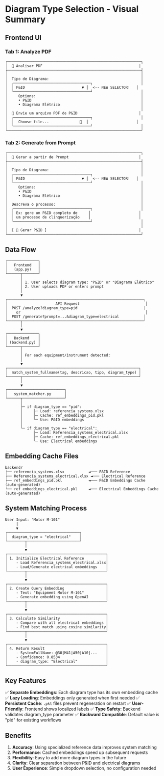 # Diagram Type Selection - Visual Summary

## Frontend UI

### Tab 1: Analyze PDF

```
┌─────────────────────────────────────────────────────────────┐
│  📂 Analisar PDF                                            │
├─────────────────────────────────────────────────────────────┤
│                                                             │
│  Tipo de Diagrama:                                          │
│  ┌───────────────────────────────────┐                      │
│  │ P&ID                          ▼ │  <-- NEW SELECTOR!   │
│  └───────────────────────────────────┘                      │
│     Options:                                                │
│     • P&ID                                                  │
│     • Diagrama Elétrico                                     │
│                                                             │
│  📂 Envie um arquivo PDF de P&ID                            │
│  ┌───────────────────────────────────┐                      │
│  │  Choose file...              📁  │                      │
│  └───────────────────────────────────┘                      │
└─────────────────────────────────────────────────────────────┘
```

### Tab 2: Generate from Prompt

```
┌─────────────────────────────────────────────────────────────┐
│  🎨 Gerar a partir de Prompt                                │
├─────────────────────────────────────────────────────────────┤
│                                                             │
│  Tipo de Diagrama:                                          │
│  ┌───────────────────────────────────┐                      │
│  │ P&ID                          ▼ │  <-- NEW SELECTOR!   │
│  └───────────────────────────────────┘                      │
│     Options:                                                │
│     • P&ID                                                  │
│     • Diagrama Elétrico                                     │
│                                                             │
│  Descreva o processo:                                       │
│  ┌───────────────────────────────────┐                      │
│  │ Ex: gere um P&ID completo de     │                      │
│  │ um processo de clinquerização    │                      │
│  └───────────────────────────────────┘                      │
│                                                             │
│  [ 🎨 Gerar P&ID ]                                          │
└─────────────────────────────────────────────────────────────┘
```

## Data Flow

```
┌──────────────┐
│   Frontend   │
│   (app.py)   │
└──────┬───────┘
       │
       │ 1. User selects diagram type: "P&ID" or "Diagrama Elétrico"
       │ 2. User uploads PDF or enters prompt
       │
       ▼
┌──────────────────────────────────────────────────────────────┐
│                      API Request                              │
│  POST /analyze?diagram_type=pid                              │
│    or                                                         │
│  POST /generate?prompt=...&diagram_type=electrical           │
└──────┬───────────────────────────────────────────────────────┘
       │
       ▼
┌──────────────┐
│   Backend    │
│ (backend.py) │
└──────┬───────┘
       │
       │ For each equipment/instrument detected:
       │
       ▼
┌────────────────────────────────────────────────────────────┐
│  match_system_fullname(tag, descricao, tipo, diagram_type) │
└──────┬─────────────────────────────────────────────────────┘
       │
       ▼
┌──────────────────────────┐
│   system_matcher.py      │
└──────┬───────────────────┘
       │
       ├─ if diagram_type == "pid":
       │     ├─ Load: referencia_systems.xlsx
       │     ├─ Cache: ref_embeddings_pid.pkl
       │     └─ Use: P&ID embeddings
       │
       └─ if diagram_type == "electrical":
             ├─ Load: Referencia_systems_electrical.xlsx
             ├─ Cache: ref_embeddings_electrical.pkl
             └─ Use: Electrical embeddings
```

## Embedding Cache Files

```
backend/
├── referencia_systems.xlsx           ◄─── P&ID Reference
├── Referencia_systems_electrical.xlsx ◄─── Electrical Reference
├── ref_embeddings_pid.pkl            ◄─── P&ID Embeddings Cache (auto-generated)
└── ref_embeddings_electrical.pkl     ◄─── Electrical Embeddings Cache (auto-generated)
```

## System Matching Process

```
User Input: "Motor M-101"
     │
     ▼
┌─────────────────────────────────┐
│  diagram_type = "electrical"    │
└────────┬────────────────────────┘
         │
         ▼
┌─────────────────────────────────────────────┐
│ 1. Initialize Electrical Reference          │
│    - Load Referencia_systems_electrical.xlsx│
│    - Load/Generate electrical embeddings    │
└────────┬────────────────────────────────────┘
         │
         ▼
┌─────────────────────────────────────────────┐
│ 2. Create Query Embedding                   │
│    - Text: "Equipment Motor M-101"          │
│    - Generate embedding using OpenAI        │
└────────┬────────────────────────────────────┘
         │
         ▼
┌─────────────────────────────────────────────┐
│ 3. Calculate Similarity                     │
│    - Compare with all electrical embeddings │
│    - Find best match using cosine similarity│
└────────┬────────────────────────────────────┘
         │
         ▼
┌─────────────────────────────────────────────┐
│ 4. Return Result                            │
│    - SystemFullName: @30|M41|A50|A10|...    │
│    - Confidence: 0.8534                     │
│    - diagram_type: "Electrical"             │
└─────────────────────────────────────────────┘
```

## Key Features

✅ **Separate Embeddings**: Each diagram type has its own embedding cache
✅ **Lazy Loading**: Embeddings only generated when first needed
✅ **Persistent Cache**: `.pkl` files prevent regeneration on restart
✅ **User-Friendly**: Frontend shows localized labels
✅ **Type Safety**: Backend validates diagram_type parameter
✅ **Backward Compatible**: Default value is "pid" for existing workflows

## Benefits

1. **Accuracy**: Using specialized reference data improves system matching
2. **Performance**: Cached embeddings speed up subsequent requests
3. **Flexibility**: Easy to add more diagram types in the future
4. **Clarity**: Clear separation between P&ID and electrical diagrams
5. **User Experience**: Simple dropdown selection, no configuration needed
